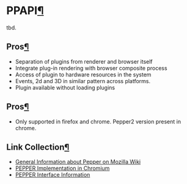 PPAPI[¶](#PPAPI)
================

tbd.

Pros[¶](#Pros)
--------------

-   Separation of plugins from renderer and browser itself
-   Integrate plug-in rendering with browser composite process
-   Access of plugin to hardware resources in the system
-   Events, 2d and 3D in similar pattern across platforms.
-   Plugin available without loading plugins

Pros[¶](#Pros)
--------------

-   Only supported in firefox and chrome. Pepper2 version present in
    chrome.

Link Collection[¶](#Link-Collection)
------------------------------------

-   [General Information about Pepper on Mozilla
    Wiki](https://wiki.mozilla.org/NPAPI:Pepper)
-   [PEPPER Implementation in
    Chromium](https://sites.google.com/a/chromium.org/dev/developers/design-documents/pepper-plugin-implementation)
-   [PEPPER Interface
    Information](http://code.google.com/p/ppapi/w/list)

